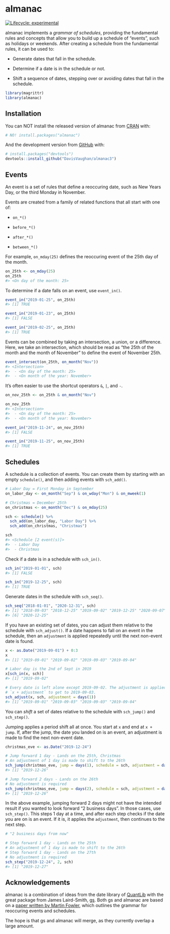 
<!-- README.md is generated from README.Rmd. Please edit that file -->

# almanac

<!-- badges: start -->

[![Lifecycle:
experimental](https://img.shields.io/badge/lifecycle-experimental-orange.svg)](https://www.tidyverse.org/lifecycle/#experimental)
<!-- badges: end -->

almanac implements a *grammar of schedules*, providing the fundamental
rules and concepts that allow you to build up a schedule of “events”,
such as holidays or weekends. After creating a schedule from the
fundamental rules, it can be used to:

  - Generate dates that fall in the schedule.

  - Determine if a date is in the schedule or not.

  - Shift a sequence of dates, stepping over or avoiding dates that fall
    in the schedule.

<!-- end list -->

``` r
library(magrittr)
library(almanac)
```

## Installation

You can NOT install the released version of almanac from
[CRAN](https://CRAN.R-project.org) with:

``` r
# NO! install.packages("almanac")
```

And the development version from [GitHub](https://github.com/) with:

``` r
# install.packages("devtools")
devtools::install_github("DavisVaughan/almanac3")
```

## Events

An event is a set of rules that define a reoccuring date, such as New
Years Day, or the third Monday in November.

Events are created from a family of related functions that all start
with one of:

  - `on_*()`

  - `before_*()`

  - `after_*()`

  - `between_*()`

For example, `on_mday(25)` defines the reoccuring event of the 25th day
of the month.

``` r
on_25th <- on_mday(25)
on_25th
#> <On day of the month: 25>
```

To determine if a date falls on an event, use `event_in()`.

``` r
event_in("2019-01-25", on_25th)
#> [1] TRUE

event_in("2019-01-23", on_25th)
#> [1] FALSE

event_in("2019-02-25", on_25th)
#> [1] TRUE
```

Events can be combined by taking an intersection, a union, or a
difference. Here, we take an intersection, which should be read as “the
25th of the month and the month of November” to define the event of
November 25th.

``` r
event_intersect(on_25th, on_month("Nov"))
#> <Intersection>
#>  - <On day of the month: 25>
#>  - <On month of the year: November>
```

It’s often easier to use the shortcut operators `&`, `|`, and `-`.

``` r
on_nov_25th <- on_25th & on_month("Nov")

on_nov_25th
#> <Intersection>
#>  - <On day of the month: 25>
#>  - <On month of the year: November>
```

``` r
event_in("2019-11-24", on_nov_25th)
#> [1] FALSE

event_in("2019-11-25", on_nov_25th)
#> [1] TRUE
```

## Schedules

A schedule is a collection of events. You can create them by starting
with an empty `schedule()`, and then adding events with `sch_add()`.

``` r
# Labor Day = First Monday in September
on_labor_day <- on_month("Sep") & on_wday("Mon") & on_mweek(1)

# Christmas = December 25th
on_christmas <- on_month("Dec") & on_mday(25)

sch <- schedule() %>%
  sch_add(on_labor_day, "Labor Day") %>%
  sch_add(on_christmas, "Christmas")

sch
#> <Schedule [2 event(s)]>
#>  - Labor Day
#>  - Christmas
```

Check if a date is in a schedule with `sch_in()`.

``` r
sch_in("2019-01-01", sch)
#> [1] FALSE

sch_in("2019-12-25", sch)
#> [1] TRUE
```

Generate dates in the schedule with `sch_seq()`.

``` r
sch_seq("2018-01-01", "2020-12-31", sch)
#> [1] "2018-09-03" "2018-12-25" "2019-09-02" "2019-12-25" "2020-09-07"
#> [6] "2020-12-25"
```

If you have an existing set of dates, you can adjust them relative to
the schedule with `sch_adjust()`. If a date happens to fall on an event
in the schedule, then an `adjustment` is applied repeatedly until the
next non-event date is found.

``` r
x <- as.Date("2019-09-01") + 0:3
x
#> [1] "2019-09-01" "2019-09-02" "2019-09-03" "2019-09-04"

# Labor day is the 2nd of Sept in 2019
x[sch_in(x, sch)]
#> [1] "2019-09-02"

# Every date is left alone except 2019-09-02. The adjustment is applied as
# `x + adjustment` to get to 2019-09-03.
sch_adjust(x, sch, adjustment = days(1))
#> [1] "2019-09-01" "2019-09-03" "2019-09-03" "2019-09-04"
```

You can *shift* a set of dates relative to the schedule with
`sch_jump()` and `sch_step()`.

Jumping applies a period shift all at once. You start at `x` and end at
`x + jump`. If, after the jump, the date you landed on is an event, an
adjustment is made to find the next non-event date.

``` r
christmas_eve <- as.Date("2019-12-24")

# Jump forward 1 day - Lands on the 25th, Christmas
# An adjustment of 1 day is made to shift to the 26th
sch_jump(christmas_eve, jump = days(1), schedule = sch, adjustment = days(1))
#> [1] "2019-12-26"

# Jump forward 2 days - Lands on the 26th
# No adjustment is required
sch_jump(christmas_eve, jump = days(2), schedule = sch, adjustment = days(1))
#> [1] "2019-12-26"
```

In the above example, jumping forward 2 days might not have the intended
result if you wanted to look forward “2 business days”. In those cases,
use `sch_step()`. This steps 1 day at a time, and after each step checks
if the date you are on is an event. If it is, it applies the
`adjustment`, then continues to the next step.

``` r
# "2 business days from now"

# Step forward 1 day - Lands on the 25th
# An adjustment of 1 day is made to shift to the 26th
# Step forward 1 day - Lands on the 27th
# No adjustment is required
sch_step("2019-12-24", 2, sch)
#> [1] "2019-12-27"
```

## Acknowledgements

almanac is a combination of ideas from the date library of
[QuantLib](https://github.com/lballabio/QuantLib) with the great package
from James Laird-Smith, [gs](https://github.com/jameslairdsmith/gs).
Both gs and almanac are based on a [paper written by Martin
Fowler](https://martinfowler.com/apsupp/recurring.pdf), which outlines
the grammar for reoccuring events and schedules.

The hope is that gs and almanac will merge, as they currently overlap a
large amount.
